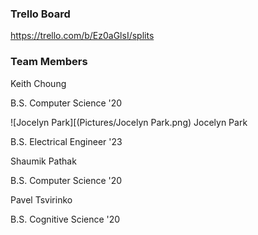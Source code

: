 ### Trello Board
https://trello.com/b/Ez0aGlsI/splits

### Team Members
Keith Choung

B.S. Computer Science '20


![Jocelyn Park][(Pictures/Jocelyn Park.png)
Jocelyn Park

B.S. Electrical Engineer '23


Shaumik Pathak

B.S. Computer Science '20


Pavel Tsvirinko

B.S. Cognitive Science '20
